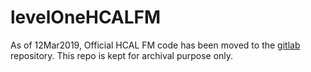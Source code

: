# levelOneHCALFM

As of 12Mar2019, Official HCAL FM code has been moved to the [gitlab](https://gitlab.cern.ch/cms-rcms/functionmanagers/hcal) repository. This repo is kept for archival purpose only. 

